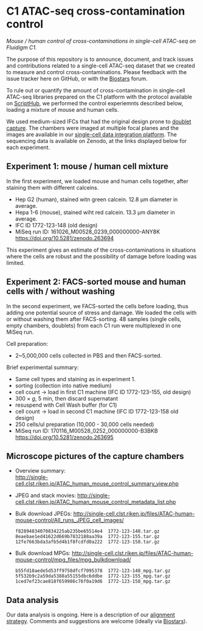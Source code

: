 C1 ATAC-seq cross-contamination control
=======================================

_Mouse / human control of cross-contaminations in single-cell ATAC-seq on Fluidigm C1._

The purpose of this repository is to announce, document, and track issues
and contributions related to a single-cell ATAC-seq dataset that we created
to measure and control cross-contaminations.  Please feedback with the issue
tracker here on GitHub, or with the [Biostars](https://www.biostars.org/p/236583/)
forum.

To rule out or quantify the amount of cross-contamination in single-cell
ATAC-seq libraries prepared on the C1 platform with the protocol available
on [ScriptHub][], we performed the control experiemnts described below,
loading a mixture of mouse and human cells.

[ScriptHub]: https://www.fluidigm.com/c1openapp/scripthub/script/2015-06/single-cell-chromatin-accessib-1433443631246-1

We used medium-sized IFCs that had the original design prone to [doublet
capture][].  The chambers were imaged at multiple focal planes and the
images are available in our [single-cell data integration platform][].  The
sequencing data is available on Zenodo, at the links displayed below for
each experiment.

[doublet capture]: http://info.fluidigm.com/FY16Q2-C1WhitePaperUpdate_LP.html
[single-cell data integration platform]: http://single-cell.clst.riken.jp/ATAC_human_mouse_control_metadata_list.php

Experiment 1: mouse / human cell mixture
----------------------------------------

In the first experiment, we loaded mouse and human cells together, after
staining them with different calceins.

 - Hep G2 (human), stained witn green calcein. 12.8 μm diameter in average.
 - Hepa 1-6 (mouse), stained wiht red calcein. 13.3 μm diameter in average.
 - IFC ID 1772-123-148 (old design)
 - MiSeq run ID: 161026_M00528_0239_000000000-ANY8K
   <https://doi.org/10.5281/zenodo.263694>

This experiment gives an estimate of the cross-contaminations in situations
where the cells are robust and the possibility of damage before loading was
limited.

 
Experiment 2: FACS-sorted mouse and human cells with / without washing
----------------------------------------------------------------------

In the second experiment, we FACS-sorted the cells before loading, thus adding
one potential source of stress and damage.  We loaded the cells with or without
washing them after FACS-sorting.  48 samples (single cells, empty chambers,
doublets) from each C1 run were multiplexed in one MiSeq run.

Cell preparation:

 - 2~5,000,000 cells collected in PBS and then FACS-sorted.

Brief experimental summary:

 - Same cell types and staining as in experiment 1.
 - sorting (collection into native medium)
 - cell count -> load in first C1 machine (IFC ID 1772-123-155, old design)
 - 300 × _g_, 5 min, then discard supernatant
 - resuspend with Cell Wash buffer (for C1)
 - cell count -> load in second C1 machine (IFC ID 1772-123-158 old design)
 - 250 cells/ul preparation (10,000 - 30,000 cells needed)
 - MiSeq run ID: 170116_M00528_0252_000000000-B3BKB
   <https://doi.org/10.5281/zenodo.263695>


Microscope pictures of the capture chambers
-------------------------------------------

 - Overview summary:  
   http://single-cell.clst.riken.jp/ATAC_human_mouse_control_summary_view.php 

 - JPEG and stack movies:
   http://single-cell.clst.riken.jp/ATAC_human_mouse_control_metadata_list.php 

 - Bulk download JPEGs:
   http://single-cell.clst.riken.jp/files/ATAC-human-mouse-control/All_runs_JPEG_cell_images/ 
       
       f82894834070834225ab235be65514e4  1772-123-148.tar.gz
       8eaebae1ed41622d669b7832188aa39a  1772-123-155.tar.gz
       12fe7663bda3afb5d4b1f8fcdfd0a222  1772-123-158.tar.gz

 - Bulk download MPGs:
   http://single-cell.clst.riken.jp/files/ATAC-human-mouse-control/mpg_files/mpg_bulkdownload/ 
       
       b55fd18aede5d53ff9758dfcf7095378  1772-123-148_mpg.tar.gz
       5f532b9c2a59da5388a55155dbc6ddbe  1772-123-155_mpg.tar.gz
       1ced7ef23cae818f659986c76f0a19d6  1772-123-158_mpg.tar.gz



Data analysis
-------------

Our data analysis is ongoing.  Here is a description of our [alignment
strategy](sequenceAlignment.md).  Comments and suggestions are welcome (ideally
via [Biostars](https://www.biostars.org/)).
